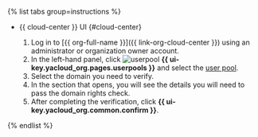 {% list tabs group=instructions %}

- {{ cloud-center }} UI {#cloud-center}

  1. Log in to [{{ org-full-name }}]({{ link-org-cloud-center }}) using an administrator or organization owner account.
  1. In the left-hand panel, click ![userpool](../../_assets/organization/userpool.svg) **{{ ui-key.yacloud_org.pages.userpools }}** and select the [user pool](../../organization/concepts/user-pools.md).
  1. Select the domain you need to verify.
  1. In the section that opens, you will see the details you will need to pass the domain rights check.
  1. After completing the verification, click **{{ ui-key.yacloud_org.common.confirm }}**.

{% endlist %}